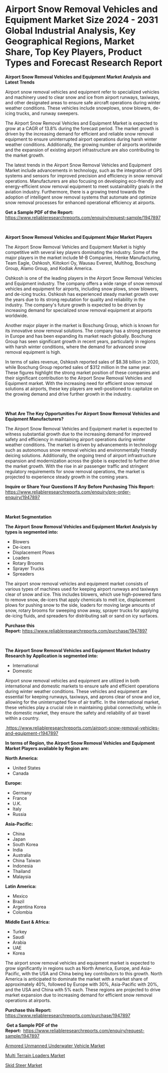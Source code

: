 <p><h1>Airport Snow Removal Vehicles and Equipment Market Size 2024 - 2031 Global Industrial Analysis, Key Geographical Regions, Market Share, Top Key Players, Product Types and Forecast Research Report</h1></p><p><strong>Airport Snow Removal Vehicles and Equipment Market Analysis and Latest Trends</strong></p>
<p><p>Airport snow removal vehicles and equipment refer to specialized vehicles and machinery used to clear snow and ice from airport runways, taxiways, and other designated areas to ensure safe aircraft operations during winter weather conditions. These vehicles include snowplows, snow blowers, de-icing trucks, and runway sweepers.</p><p>The Airport Snow Removal Vehicles and Equipment Market is expected to grow at a CAGR of 13.8% during the forecast period. The market growth is driven by the increasing demand for efficient and reliable snow removal equipment to ensure uninterrupted airport operations during harsh winter weather conditions. Additionally, the growing number of airports worldwide and the expansion of existing airport infrastructure are also contributing to the market growth.</p><p>The latest trends in the Airport Snow Removal Vehicles and Equipment Market include advancements in technology, such as the integration of GPS systems and sensors for improved precision and efficiency in snow removal operations. Manufacturers are also focusing on developing eco-friendly and energy-efficient snow removal equipment to meet sustainability goals in the aviation industry. Furthermore, there is a growing trend towards the adoption of intelligent snow removal systems that automate and optimize snow removal processes for enhanced operational efficiency at airports.</p></p>
<p><strong>Get a Sample PDF of the Report:&nbsp;</strong> <a href="https://www.reliableresearchreports.com/enquiry/request-sample/1947897">https://www.reliableresearchreports.com/enquiry/request-sample/1947897</a></p>
<p>&nbsp;</p>
<p><strong>Airport Snow Removal Vehicles and Equipment Major Market Players</strong></p>
<p><p>The Airport Snow Removal Vehicles and Equipment Market is highly competitive with several key players dominating the industry. Some of the major players in the market include M-B Companies, Henke Manufacturing, Team Eagle, Oshkosh, Kiitokori Oy, Wausau Everest, Multihog, Boschung Group, Alamo Group, and Kodiak America.</p><p>Oshkosh is one of the leading players in the Airport Snow Removal Vehicles and Equipment industry. The company offers a wide range of snow removal vehicles and equipment for airports, including snow plows, snow blowers, and de-icing trucks. Oshkosh has experienced steady market growth over the years due to its strong reputation for quality and reliability in the industry. The company's future growth is expected to be driven by increasing demand for specialized snow removal equipment at airports worldwide.</p><p>Another major player in the market is Boschung Group, which is known for its innovative snow removal solutions. The company has a strong presence in Europe and has been expanding its market reach globally. Boschung Group has seen significant growth in recent years, particularly in regions with harsh winter conditions, where the demand for advanced snow removal equipment is high.</p><p>In terms of sales revenue, Oshkosh reported sales of $8.38 billion in 2020, while Boschung Group reported sales of $312 million in the same year. These figures highlight the strong market position of these companies and their significant contribution to the Airport Snow Removal Vehicles and Equipment market. With the increasing need for efficient snow removal solutions at airports, these key players are well-positioned to capitalize on the growing demand and drive further growth in the industry.</p></p>
<p>&nbsp;</p>
<p><strong>What Are The Key Opportunities For Airport Snow Removal Vehicles and Equipment Manufacturers?</strong></p>
<p><p>The Airport Snow Removal Vehicles and Equipment market is expected to witness substantial growth due to the increasing demand for improved safety and efficiency in maintaining airport operations during winter weather conditions. The market is driven by advancements in technology such as autonomous snow removal vehicles and environmentally friendly deicing solutions. Additionally, the ongoing trend of airport infrastructure expansion and modernization across the globe is expected to further drive the market growth. With the rise in air passenger traffic and stringent regulatory requirements for snow removal operations, the market is projected to experience steady growth in the coming years.</p></p>
<p><strong>Inquire or Share Your Questions If Any Before Purchasing This Report:</strong> <a href="https://www.reliableresearchreports.com/enquiry/pre-order-enquiry/1947897">https://www.reliableresearchreports.com/enquiry/pre-order-enquiry/1947897</a></p>
<p>&nbsp;</p>
<p><strong>Market Segmentation</strong></p>
<p><strong>The Airport Snow Removal Vehicles and Equipment Market Analysis by types is segmented into:</strong></p>
<p><ul><li>Blowers</li><li>De-icers</li><li>Displacement Plows</li><li>Loaders</li><li>Rotary Brooms</li><li>Sprayer Trucks</li><li>Spreaders</li></ul></p>
<p><p>The airport snow removal vehicles and equipment market consists of various types of machines used for keeping airport runways and taxiways clear of snow and ice. This includes blowers, which use high-powered fans to remove snow, de-icers that apply chemicals to melt ice, displacement plows for pushing snow to the side, loaders for moving large amounts of snow, rotary brooms for sweeping snow away, sprayer trucks for applying de-icing fluids, and spreaders for distributing salt or sand on icy surfaces.</p></p>
<p><strong>Purchase this Report:&nbsp;</strong><a href="https://www.reliableresearchreports.com/purchase/1947897">https://www.reliableresearchreports.com/purchase/1947897</a></p>
<p>&nbsp;</p>
<p><strong>The Airport Snow Removal Vehicles and Equipment Market Industry Research by Application is segmented into:</strong></p>
<p><ul><li>International</li><li>Domestic</li></ul></p>
<p><p>Airport snow removal vehicles and equipment are utilized in both international and domestic markets to ensure safe and efficient operations during winter weather conditions. These vehicles and equipment are essential for keeping runways, taxiways, and aprons clear of snow and ice, allowing for the uninterrupted flow of air traffic. In the international market, these vehicles play a crucial role in maintaining global connectivity, while in the domestic market, they ensure the safety and reliability of air travel within a country.</p></p>
<p><a href="https://www.reliableresearchreports.com/airport-snow-removal-vehicles-and-equipment-r1947897">&nbsp;https://www.reliableresearchreports.com/airport-snow-removal-vehicles-and-equipment-r1947897</a></p>
<p><strong>In terms of Region, the Airport Snow Removal Vehicles and Equipment Market Players available by Region are:</strong></p>
<p>
    <p> <strong> North America: </strong>
        <ul>
            <li>United States</li>
            <li>Canada</li>
        </ul>
        </p> 
    <p> <strong> Europe: </strong>
        <ul>
            <li>Germany</li>
            <li>France</li>
            <li>U.K.</li>
            <li>Italy</li>
            <li>Russia</li>
        </ul>
        </p> 
    <p> <strong> Asia-Pacific: </strong>
        <ul>
            <li>China</li>
            <li>Japan</li>
            <li>South Korea</li>
            <li>India</li>
            <li>Australia</li>
            <li>China Taiwan</li>
            <li>Indonesia</li>
            <li>Thailand</li>
            <li>Malaysia</li>
        </ul>
        </p> 
    <p> <strong> Latin America: </strong>
        <ul>
            <li>Mexico</li>
            <li>Brazil</li>
            <li>Argentina Korea</li>
            <li>Colombia</li>
        </ul>
        </p> 
    <p> <strong> Middle East & Africa: </strong>
        <ul>
            <li>Turkey</li>
            <li>Saudi</li>
            <li>Arabia</li>
            <li>UAE</li>
            <li>Korea</li>
        </ul>
    </p>
    </p>
<p><p>The airport snow removal vehicles and equipment market is expected to grow significantly in regions such as North America, Europe, and Asia-Pacific, with the USA and China being key contributors to this growth. North America is anticipated to dominate the market with a market share of approximately 40%, followed by Europe with 30%, Asia-Pacific with 20%, and the USA and China with 5% each. These regions are projected to drive market expansion due to increasing demand for efficient snow removal operations at airports.</p></p>
<p><strong>Purchase this Report: </strong><a href="https://www.reliableresearchreports.com/purchase/1947897">https://www.reliableresearchreports.com/purchase/1947897</a></p>
<p>&nbsp;<strong>Get a Sample PDF of the Report:&nbsp;&nbsp;</strong><a href="https://www.reliableresearchreports.com/enquiry/request-sample/1947897">https://www.reliableresearchreports.com/enquiry/request-sample/1947897</a></p>
<p><strong></strong></p>
<p><p><a href="https://github.com/ruddyyedelwadw/Market-Research-Report-List-2/blob/main/armored-unmanned-underwater-vehicle-market.md">Armored Unmanned Underwater Vehicle Market</a></p><p><a href="https://github.com/jaidynmorantestelletmjzya/Market-Research-Report-List-2/blob/main/multi-terrain-loaders-market.md">Multi Terrain Loaders Market</a></p><p><a href="https://github.com/juniordelafrance/Market-Research-Report-List-3/blob/main/skid-steer-market.md">Skid Steer Market</a></p></p>